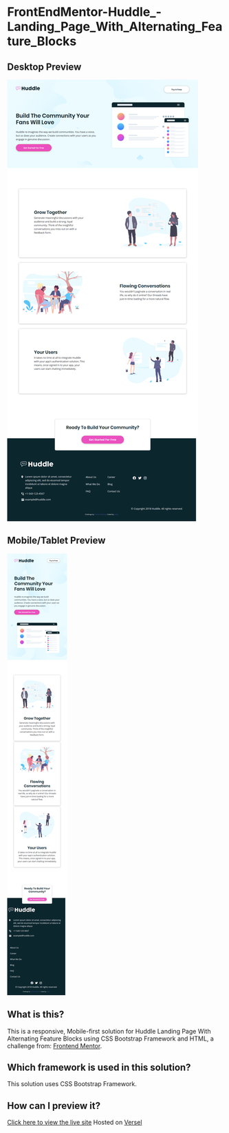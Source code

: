 # FrontEndMentor-Huddle\_-Landing_Page_With_Alternating_Feature_Blocks

## Desktop Preview

![Desktop design preview for Huddle Landing Page With Alternating Feature Blocks](./design/desktop_preview.png)

## Mobile/Tablet Preview

![Mobile/Tablet design preview for Huddle Landing Page With Alternating Feature Blocks](./design/mobile_tablet_preview.png)

## What is this?

This is a responsive, Mobile-first solution for Huddle Landing Page With Alternating Feature Blocks using CSS Bootstrap Framework and HTML, a challenge from: [Frontend Mentor](https://www.frontendmentor.io).

## Which framework is used in this solution?

This solution uses CSS Bootstrap Framework.

## How can I preview it?

[Click here to view the live site](https://front-end-mentor-huddle-landing-page-with-alternatin.now.sh/)
Hosted on [Versel](https://vercel.com/)
